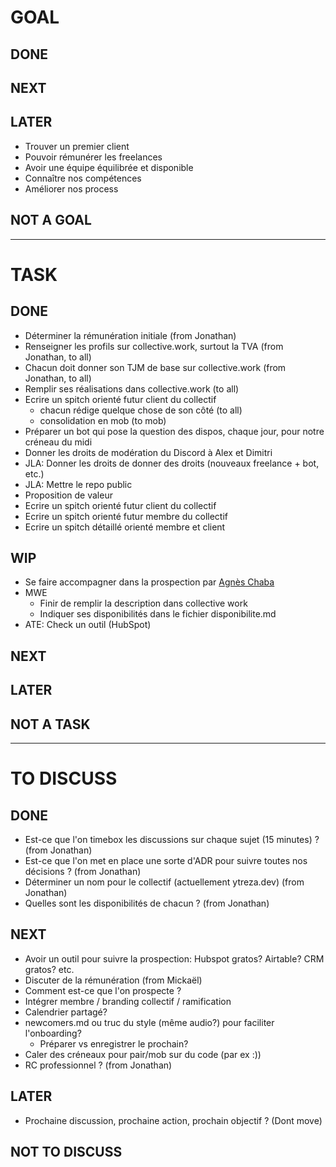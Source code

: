 # GOAL

## DONE

## NEXT

## LATER
- Trouver un premier client
- Pouvoir rémunérer les freelances
- Avoir une équipe équilibrée et disponible
- Connaître nos compétences
- Améliorer nos process

## NOT A GOAL


----------------------------

# TASK

## DONE
- Déterminer la rémunération initiale (from Jonathan)
- Renseigner les profils sur collective.work, surtout la TVA (from Jonathan, to all)
- Chacun doit donner son TJM de base sur collective.work (from Jonathan, to all)
- Remplir ses réalisations dans collective.work (to all)
- Ecrire un spitch orienté futur client du collectif
  - chacun rédige quelque chose de son côté (to all)
  - consolidation en mob (to mob)
- Préparer un bot qui pose la question des dispos, chaque jour, pour notre créneau du midi
- Donner les droits de modération du Discord à Alex et Dimitri
- JLA: Donner les droits de donner des droits (nouveaux freelance + bot, etc.)
- JLA: Mettre le repo public
- Proposition de valeur
- Ecrire un spitch orienté futur client du collectif
- Ecrire un spitch orienté futur membre du collectif
- Ecrire un spitch détaillé orienté membre et client 

## WIP
- Se faire accompagner dans la prospection par [Agnès Chaba](https://www.linkedin.com/in/agn%C3%A8s-chaba/)
- MWE
  - Finir de remplir la description dans collective work
  - Indiquer ses disponibilités dans le fichier disponibilite.md
- ATE: Check un outil (HubSpot)

## NEXT

## LATER

## NOT A TASK


----------------------------



# TO DISCUSS

## DONE
- Est-ce que l'on timebox les discussions sur chaque sujet (15 minutes) ? (from Jonathan)
- Est-ce que l'on met en place une sorte d'ADR pour suivre toutes nos décisions ? (from Jonathan)
- Déterminer un nom pour le collectif (actuellement ytreza.dev) (from Jonathan)
- Quelles sont les disponibilités de chacun ? (from Jonathan)

## NEXT
- Avoir un outil pour suivre la prospection: Hubspot gratos? Airtable? CRM gratos? etc.
- Discuter de la rémunération (from Mickaël)
- Comment est-ce que l'on prospecte ?
- Intégrer membre / branding collectif / ramification
- Calendrier partagé?
- newcomers.md ou truc du style (même audio?) pour faciliter l'onboarding?
  - Préparer vs enregistrer le prochain?
- Caler des créneaux pour pair/mob sur du code (par ex :))
- RC professionnel ? (from Jonathan)

  
## LATER
- Prochaine discussion, prochaine action, prochain objectif ? (Dont move)

## NOT TO DISCUSS


